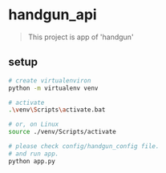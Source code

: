 # handgun_api

> This project is app of 'handgun'

## setup

``` bash
# create virtualenviron
python -m virtualenv venv

# activate
.\venv\Scripts\activate.bat

# or, on Linux
source ./venv/Scripts/activate

# please check config/handgun_config file.
# and run app.
python app.py
```